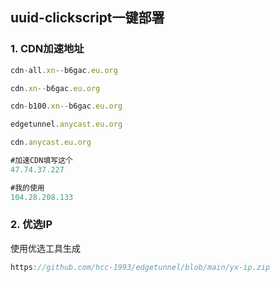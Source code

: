 ## uuid-clickscript一键部署

### 1. CDN加速地址

```javascript
cdn-all.xn--b6gac.eu.org

cdn.xn--b6gac.eu.org

cdn-b100.xn--b6gac.eu.org

edgetunnel.anycast.eu.org

cdn.anycast.eu.org 

#加速CDN填写这个
47.74.37.227

#我的使用
104.28.208.133
```

###  2. 优选IP

使用优选工具生成
```javascript
https://github.com/hcc-1993/edgetunnel/blob/main/yx-ip.zip
```

